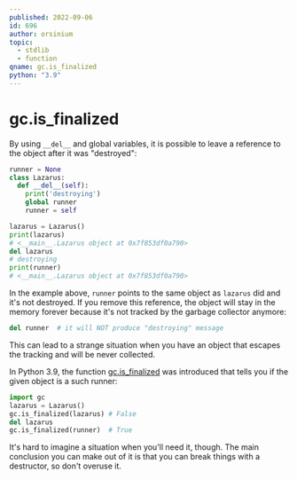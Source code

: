 ```yaml
---
published: 2022-09-06
id: 696
author: orsinium
topic:
  - stdlib
  - function
qname: gc.is_finalized
python: "3.9"
---
```


# gc.is_finalized

By using `__del__` and global variables, it is possible to leave a reference to the object after it was "destroyed":

```python
runner = None
class Lazarus:
  def __del__(self):
    print('destroying')
    global runner
    runner = self

lazarus = Lazarus()
print(lazarus)
# <__main__.Lazarus object at 0x7f853df0a790>
del lazarus
# destroying
print(runner)
# <__main__.Lazarus object at 0x7f853df0a790>
```

In the example above, `runner` points to the same object as `lazarus` did and it's not destroyed. If you remove this reference, the object will stay in the memory forever because it's not tracked by the garbage collector anymore:

```python
del runner  # it will NOT produce "destroying" message
```

This can lead to a strange situation when you have an object that escapes the tracking and will be never collected.

In Python 3.9, the function [gc.is_finalized](https://docs.python.org/3/library/gc.html#gc.is_finalized) was introduced that tells you if the given object is a such runner:

```python
import gc
lazarus = Lazarus()
gc.is_finalized(lazarus) # False
del lazarus
gc.is_finalized(runner)  # True
```

It's hard to imagine a situation when you'll need it, though. The main conclusion you can make out of it is that you can break things with a destructor, so don't overuse it.
